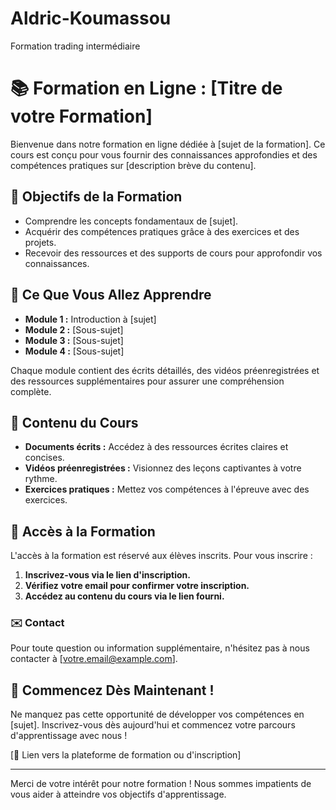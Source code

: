 # Aldric-Koumassou
Formation trading intermédiaire
# 📚 Formation en Ligne : [Titre de votre Formation]

Bienvenue dans notre formation en ligne dédiée à [sujet de la formation]. Ce cours est conçu pour vous fournir des connaissances approfondies et des compétences pratiques sur [description brève du contenu].

## 🎯 Objectifs de la Formation

- Comprendre les concepts fondamentaux de [sujet].
- Acquérir des compétences pratiques grâce à des exercices et des projets.
- Recevoir des ressources et des supports de cours pour approfondir vos connaissances.

## 📅 Ce Que Vous Allez Apprendre

- **Module 1 :** Introduction à [sujet]
- **Module 2 :** [Sous-sujet]
- **Module 3 :** [Sous-sujet]
- **Module 4 :** [Sous-sujet]

Chaque module contient des écrits détaillés, des vidéos préenregistrées et des ressources supplémentaires pour assurer une compréhension complète.

## 🎥 Contenu du Cours

- **Documents écrits :** Accédez à des ressources écrites claires et concises.
- **Vidéos préenregistrées :** Visionnez des leçons captivantes à votre rythme.
- **Exercices pratiques :** Mettez vos compétences à l'épreuve avec des exercices.

## 🔐 Accès à la Formation

L'accès à la formation est réservé aux élèves inscrits. Pour vous inscrire :

1. **Inscrivez-vous via le lien d'inscription.**
2. **Vérifiez votre email pour confirmer votre inscription.**
3. **Accédez au contenu du cours via le lien fourni.**

### ✉️ Contact

Pour toute question ou information supplémentaire, n'hésitez pas à nous contacter à [votre.email@example.com].

## 🚀 Commencez Dès Maintenant !

Ne manquez pas cette opportunité de développer vos compétences en [sujet]. Inscrivez-vous dès aujourd'hui et commencez votre parcours d'apprentissage avec nous !

[🔗 Lien vers la plateforme de formation ou d'inscription]

---

Merci de votre intérêt pour notre formation ! Nous sommes impatients de vous aider à atteindre vos objectifs d'apprentissage.
